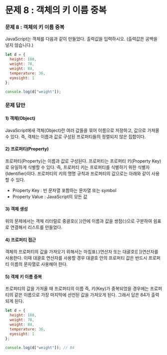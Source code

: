 # 문제 8 : 객체의 키 이름 중복

### 문제 8 : 객체의 키 이름 중복

JavaScript는 객체를 다음과 같이 만들었다. 출력값을 입력하시오. \(출력값은 공백을 넣지 않습니다.\)

```javascript
let d = {
  height: 180,
  weight: 78,
  weight: 84,
  temperature: 36,
  eyesight: 1
};

console.log(d["weight"]);
```

### 문제 답안

#### 1\) 객체\(Object\)

JavaScript에새 객체\(Object\)란 여러 값들을 묶어 이름으로 저장하고, 값으로 가져올 수 있다. 즉, 객체는 이름과 값로 구성된 프로퍼티들의 정렬되지 않은 집합이다. 

#### 2\) 프로퍼티\(Property\)

프로퍼티\(Property\)는 이름과 값로 구성된다. 프로퍼티는 프로퍼티 키\(Property Key\)로 유일하게 식별할 수 있다.  즉, 프로퍼티 키는 프로퍼티를 식별하기 위한 식별자\(Identifier\)이다. 프로퍼티의 키의 명명 규칙과 프로퍼티의 값으로는 아래와 같이 사용할 수 있다.

* Property Key : 빈 문자열 포함하는 문자열 또는 symbol
* Property Value : JavaScript의 모든 값

#### 3\) 객체 생성

위의 문제에서는 객체 리터럴로 중괄호\({ }\)안에 이름과 값을 쌍점\(:\)으로 구분하여 쉼표로 연결해서 리스트를 만들었다.  

#### 4\) 프로퍼티 접근

객체의 프로퍼티의 값을 가져오기 위해서는 마침표\(.\)연산자 또는 대괄호\(\[ \]\)연산자를 사용한다. 이때 대괄호 연산자를 사용할 경우 대괄호 안의 프로퍼티 값은 반드시 프로퍼티 이름의 문자열로 사용해야 한다.

#### 5\) 객체 키 이름 중복

프로퍼티의 값을 가져올 때 프로퍼티의 이름 즉, 키\(Key\)가 중복되었을 경우에는 프로퍼티의 같은 이름으로 가장 마지막에 선언된 값을 가져오게 된다. 그래서 답은 84가 출력되게 된다.

```javascript
let d = {
  height: 180,
  weight: 78,
  weight: 84,
  temperature: 36,
  eyesight: 1
};

console.log(d["weight"]); // 84
```












